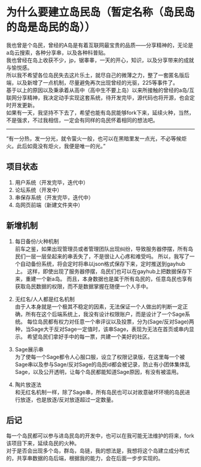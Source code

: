 # 为什么要建立岛民岛（暂定名称（岛民岛的岛是岛民的岛））
我也曾是个岛民，曾经的A岛是有着互联网最宝贵的品质——分享精神的，无论是a岛云搜索，各种分享串，以及各种科普贴。  
我也曾经在岛上收获不少，jp，锯睾睾，一天的开心，知识，以及分享带来的成就与愉悦感。  
所以我不希望各位岛民失去这片乐土，就尽自己的微薄之力，整了一套匿名版后端，以及新增了一点机制，尽量避免再次出现曾经的光驱，225等事件了。  
基于以上的原因以及秉承着从高中（高中生不要上岛）以来所接触的曾经的a岛/互联网分享精神，我决定动手实现这套系统，待开发完毕，源代码也将开源，也会定时开发更新。  
如果有一天，我坚持不下去了，希望也能有岛民能够fork下来，延续火种，当然，不是强求，不过我相信，一定会有同样的岛民怀着相同的想法吧。  

---
“有一分热，发一分光，就令萤火一般，也可以在黑暗里发一点光，不必等候炬火。此后如竟没有炬火，我便是唯一的光。”

## 项目状态
1. 用户系统（开发完毕，迭代中）
2. 论坛系统（开发中）
3. 串保存系统（开发完毕，迭代中）
4. 岛网页前端（新建文件夹中）

## 新增机制
1. 每日备份/火种机制  
    前车之鉴，如果出现管理员或者管理团队出现纠纷，导致服务器停摆，所有岛民们一层一层垒起来的串丢失了，不是很让人心疼和难受吗。
    所以，我写了一个自动备份系统，将会定时将串以json格式保存下来，定时推送到gayhub上。
    这样，即使出现了服务器停摆，岛民们也可以在gayhub上把数据保存下来，重建一个新a岛。
    而且，本身数据也是属于所有岛民的，任意岛民也享有获取岛民数据的权限，而不是数据掌握在随便一个人手中。

2. 无红名/人人都是红名机制  
    由于人本身就是一个极其不稳定的因素，无法保证一个人做出的判断一定正确，所有在这个后端系统上，我没有设计权限账户，而是设计了一个Sage系统。
    每位岛民都有权力对任意一个串评议以及投票，分为(Sage/反对Sage)两种，当Sage大于反对Sage一定值时，该串Sage，表现为无法在首页或串内显示。
    希望岛民们拿好手中的每一票，共建一个美好的社区。

3. Sage展示串  
    为了使每一个Sage都令人心服口服，设立了权限记录版，在这里每一个被Sage串以及参与Sage/反对Sage的岛民id都会被记录，防止有小团体集体乱Sage，以及公开透明，让每个岛民都能知道Sage原因，有没有被滥用。

4. 陶片放逐法  
    和无红名机制一样，除了Sage串，所有岛民也可以对故意破坏环境的岛民进行放逐，也是放逐/反对放逐超过一定数量。

## 后记
每一个岛民都可以参与进岛民岛的开发中，也可以在我可能无法维护的将来，fork该项目下来，延续岛民的火种。  
对于是否会出现多个岛，群岛，岛链，我的想法是，我想将这个岛建立成分布式的，共享串数据的岛后端，根据我的能力，会在后面一步步实现的。